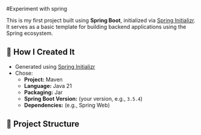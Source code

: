 #Experiment with spring

This is my first project built using **Spring Boot**, initialized via [Spring Initializr](https://start.spring.io/). It serves as a basic template for building backend applications using the Spring ecosystem.

## 🚀 How I Created It

- Generated using [Spring Initializr](https://start.spring.io/)
- Chose:
  - **Project:** Maven
  - **Language:** Java 21
  - **Packaging:** Jar
  - **Spring Boot Version:** (your version, e.g., `3.5.4`)
  - **Dependencies:** (e.g., Spring Web)

## 📁 Project Structure

